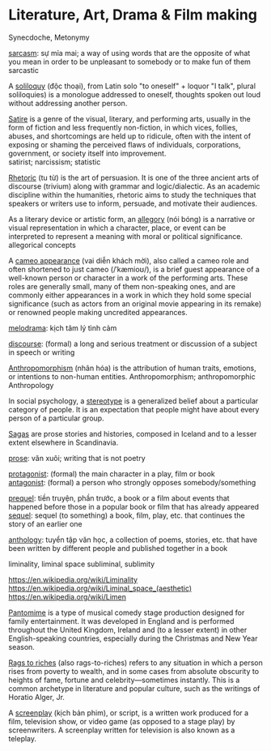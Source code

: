 # Literature, Art, Drama & Film making

Synecdoche, Metonymy

[sarcasm](https://www.oxfordlearnersdictionaries.com/definition/english/sarcasm): sự mỉa mai; a way of using words that are the opposite of what you mean in order to be unpleasant to somebody or to make fun of them  
sarcastic

A [soliloquy](https://en.wikipedia.org/wiki/Soliloquy) (độc thoại), from Latin solo "to oneself" + loquor "I talk", plural soliloquies) is a monologue addressed to oneself, thoughts spoken out loud without addressing another person.

[Satire](https://en.wikipedia.org/wiki/Satire) is a genre of the visual, literary, and performing arts, usually in the form of fiction and less frequently non-fiction, in which vices, follies, abuses, and shortcomings are held up to ridicule, often with the intent of exposing or shaming the perceived flaws of individuals, corporations, government, or society itself into improvement.  
satirist; narcissism; statistic

[Rhetoric](https://en.wikipedia.org/wiki/Rhetoric) (tu từ) is the art of persuasion. It is one of the three ancient arts of discourse (trivium) along with grammar and logic/dialectic. As an academic discipline within the humanities, rhetoric aims to study the techniques that speakers or writers use to inform, persuade, and motivate their audiences.

As a literary device or artistic form, an [allegory](https://en.wikipedia.org/wiki/Allegory) (nói bóng) is a narrative or visual representation in which a character, place, or event can be interpreted to represent a meaning with moral or political significance.\
allegorical concepts

A [cameo appearance](https://en.wikipedia.org/wiki/Cameo_appearance) (vai diễn khách mời), also called a cameo role and often shortened to just cameo (/ˈkæmioʊ/), is a brief guest appearance of a well-known person or character in a work of the performing arts. These roles are generally small, many of them non-speaking ones, and are commonly either appearances in a work in which they hold some special significance (such as actors from an original movie appearing in its remake) or renowned people making uncredited appearances.

[melodrama](https://en.wikipedia.org/wiki/Melodrama): kịch tâm lý tình cảm

[discourse](https://www.oxfordlearnersdictionaries.com/definition/english/discourse_1?q=discourse): (formal) a long and serious treatment or discussion of a subject in speech or writing

[Anthropomorphism](https://en.wikipedia.org/wiki/Anthropomorphism) (nhân hóa) is the attribution of human traits, emotions, or intentions to non-human entities. Anthropomorphism; anthropomorphic  
Anthropology

In social psychology, a [stereotype](https://en.wikipedia.org/wiki/Stereotype) is a generalized belief about a particular category of people. It is an expectation that people might have about every person of a particular group.

[Sagas](https://en.wikipedia.org/wiki/Saga) are prose stories and histories, composed in Iceland and to a lesser extent elsewhere in Scandinavia.

[prose](https://en.wikipedia.org/wiki/Prose): văn xuôi; writing that is not poetry

[protagonist](https://www.oxfordlearnersdictionaries.com/definition/english/protagonist?q=protagonist): (formal) the main character in a play, film or book  
[antagonist](https://www.oxfordlearnersdictionaries.com/definition/english/antagonist?q=antagonist): (formal) a person who strongly opposes somebody/something

[prequel](https://www.oxfordlearnersdictionaries.com/definition/english/prequel?q=prequel): tiền truyện, phần trước, a book or a film about events that happened before those in a popular book or film that has already appeared\
[sequel](https://www.oxfordlearnersdictionaries.com/definition/english/sequel?q=sequel): sequel (to something) a book, film, play, etc. that continues the story of an earlier one

[anthology](https://www.oxfordlearnersdictionaries.com/definition/english/anthology?q=anthology): tuyển tập văn học, a collection of poems, stories, etc. that have been written by different people and published together in a book

liminality, liminal space
subliminal, sublimity

<https://en.wikipedia.org/wiki/Liminality>
<https://en.wikipedia.org/wiki/Liminal_space_(aesthetic)>
<https://en.wikipedia.org/wiki/Limen>

[Pantomime](https://en.wikipedia.org/wiki/Pantomime) is a type of musical comedy stage production designed for family entertainment. It was developed in England and is performed throughout the United Kingdom, Ireland and (to a lesser extent) in other English-speaking countries, especially during the Christmas and New Year season.

[Rags to riches](https://en.wikipedia.org/wiki/Rags_to_riches) (also rags-to-riches) refers to any situation in which a person rises from poverty to wealth, and in some cases from absolute obscurity to heights of fame, fortune and celebrity—sometimes instantly. This is a common archetype in literature and popular culture, such as the writings of Horatio Alger, Jr.

A [screenplay](https://en.wikipedia.org/wiki/Screenplay) (kịch bản phim), or script, is a written work produced for a film, television show, or video game (as opposed to a stage play) by screenwriters. A screenplay written for television is also known as a teleplay.

